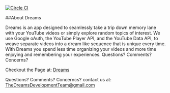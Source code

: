 [![Circle CI](https://circleci.com/gh/unknownbreaker/dreams.svg?style=svg)](https://circleci.com/gh/unknownbreaker/dreams)

##About Dreams

Dreams is an app designed to seamlessly take a trip down memory lane with your YouTube videos or simply explore random topics of interest. We use Google oAuth, the YouTube Player API, and the YouTube Data API, to weave separate videos into a dream like sequence that is unique every time. With Dreams you spend less time organizing your videos and more time enjoying and remembering your experiences.
Questions? Comments? Concerns?

Checkout the Page at: [Dreams](http://memoryfinder.herokuapp.com/)

Questions? Comments? Concerncs? 
contact us at: TheDreamsDevelopmentTeam@gmail.com
